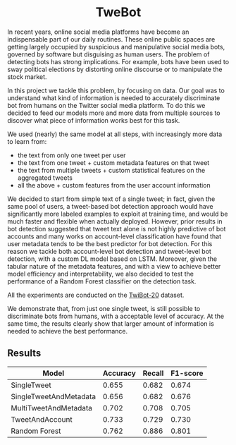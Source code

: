<h1 align="center">TweBot </h1>

In recent years, online social media platforms have become an indispensable part of our daily routines. These online public spaces are getting largely occupied
by suspicious and manipulative social media bots, governed by software but disguising as human users. 
The problem of detecting bots has strong implications. For example, bots have been used to sway political elections by distorting online discourse or to manipulate the stock market. 

In this project we tackle this problem, by focusing on data. Our goal was to understand what kind of information is needed to accurately discriminate bot from humans on the Twitter social media platform. To do this we decided to feed our models more and more data from multiple sources to discover what piece of information works best for this task.

We used (nearly) the same model at all steps, with increasingly more data to learn from: 
- the text from only one tweet per user 
- the text from one tweet + custom metadata features on that tweet 
- the text from multiple tweets + custom statistical features on the aggregated tweets
- all the above + custom features from the user account information 

We decided to start from simple text of a single tweet; in fact, given the same pool of users, a tweet-based bot detection approach would have significantly more labeled examples to exploit at training time, and would be much faster and flexible when actually deployed. However, prior results in bot detection suggested that tweet text alone is not highly predictive of bot accounts and many works on account-level classification have found that user metadata tends to be the best predictor for bot detection. For this reason we tackle both account-level bot detection and tweet-level bot detection, with a custom DL model based on LSTM. Moreover, given the tabular nature of the metadata features, and with a view to achieve better model efficiency and interpretability, we also decided to test the performance of a Random Forest classifier on the detection task.

All the experiments are conducted on the [TwiBot-20](https://arxiv.org/abs/2106.13088) dataset. 

We demonstrate that, from just one single tweet, is still possible to discriminate bots from humans, with a acceptable level of accuracy. At the same time, the results clearly show that larger amount of information is needed to achieve the best performance. 

## **Results**

| Model | Accuracy | Recall | F1-score |
| --- | --- | --- | --- |
| SingleTweet | 0.655 | 0.682 | 0.674 |
| SingleTweetAndMetadata | 0.656 | 0.682 | 0.676 |
| MultiTweetAndMetadata | 0.702 | 0.708 | 0.705 |
| TweetAndAccount | 0.733 | 0.729 | 0.730 |
| Random Forest | 0.762 | 0.886 | 0.801 |
